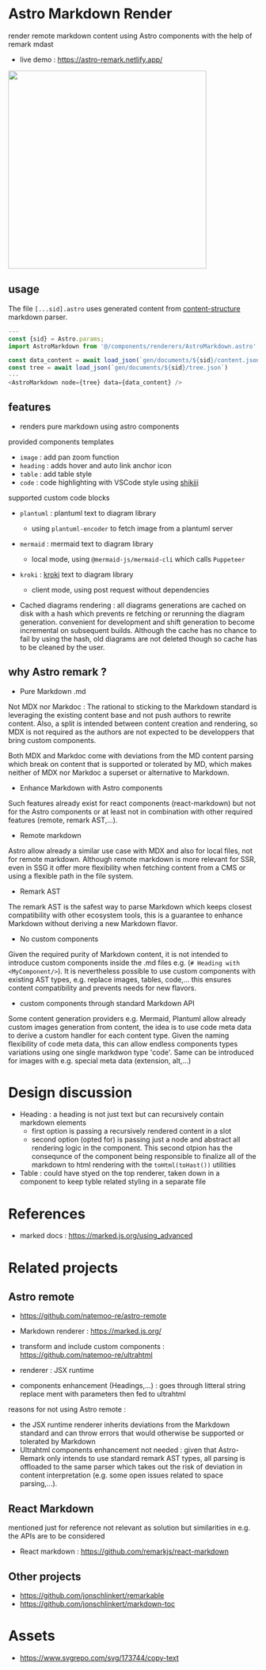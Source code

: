 # Astro Markdown Render
render remote markdown content using Astro components with the help of remark mdast

* live demo : https://astro-remark.netlify.app/

<img src="https://github.com/MicroWebStacks/astro-markdown-render/assets/1510763/26ab8e27-20dd-4fb4-979a-a30e53817eb9" width="400"/>


## usage
The file `[...sid].astro` uses generated content from [content-structure](https://github.com/MicroWebStacks/content-structure) markdown parser.

```js
---
const {sid} = Astro.params;
import AstroMarkdown from '@/components/renderers/AstroMarkdown.astro'

const data_content = await load_json(`gen/documents/${sid}/content.json`)
const tree = await load_json(`gen/documents/${sid}/tree.json`)
---
<AstroMarkdown node={tree} data={data_content} />
```

## features
* renders pure markdown using astro components

provided components templates
* `image` : add pan zoom function
* `heading` : adds hover and auto link anchor icon
* `table` : add table style
* `code` : code highlighting with VSCode style using [shikiji](https://github.com/antfu/shikiji)

supported custom code blocks
* `plantuml` : plantuml text to diagram library
    * using `plantuml-encoder` to fetch image from a plantuml server
* `mermaid` : mermaid text to diagram library
    * local mode, using `@mermaid-js/mermaid-cli` which calls `Puppeteer`
* `kroki` : [kroki](https://kroki.io/) text to diagram library
    * client mode, using post request without dependencies

* Cached diagrams rendering : all diagrams generations are cached on disk with a hash which prevents re fetching or rerunning the diagram generation. convenient for development and shift generation to become incremental on subsequent builds. Although the cache has no chance to fail by using the hash, old diagrams are not deleted though so cache has to be cleaned by the user.

## why Astro remark ?

* Pure Markdown .md

 Not MDX nor Markdoc : The rational to sticking to the Markdown standard is leveraging the existing content base and not push authors to rewrite content. Also, a split is intended between content creation and rendering, so MDX is not required as the authors are not expected to be developpers that bring custom components.

 Both MDX and Markdoc come with deviations from the MD content parsing which break on content that is supported or tolerated by MD, which makes neither of MDX nor Markdoc a superset or alternative to Markdown.

* Enhance Markdown with Astro components

Such features already exist for react components (react-markdown) but not for the Astro components or at least not in combination with other required features (remote, remark AST,...).

* Remote markdown

Astro allow already a similar use case with MDX and also for local files, not for remote markdown. Although remote markdown is more relevant for SSR, even in SSG it offer more flexibility when fetching content from a CMS or using a flexible path in the file system.

* Remark AST

The remark AST is the safest way to parse Markdown which keeps closest compatibility with other ecosystem tools, this is a guarantee to enhance Markdown without deriving a new Markdown flavor.

* No custom components

Given the required purity of Markdown content, it is not intended to introduce custom components inside the .md files e.g. (`# Heading with <MyComponent/>`). It is nevertheless possible to use custom components with existing AST types, e.g. replace images, tables, code,... this ensures content compatibility and prevents needs for new flavors.

* custom components through standard Markdown API

Some content generation providers e.g. Mermaid, Plantuml allow already custom images generation from content, the idea is to use code meta data to derive a custom handler for each content type. Given the naming flexibility of code meta data, this can allow endless components types variations using one single markdwon type 'code'. Same can be introduced for images with e.g. special meta data (extension, alt,...)

# Design discussion
* Heading : a heading is not just text but can recursively contain markdown elements
    * first option is passing a recursively rendered content in a slot
    * second option (opted for) is passing just a node and abstract all rendering logic in the component. This second otpion has the consequnce of the component being responsible to finalize all of the markdown to html rendering with the `toHtml(toHast())` utilities
* Table : could have styed on the top renderer, taken down in a component to keep tyble related styling in a separate file

# References
* marked docs : https://marked.js.org/using_advanced

# Related projects
## Astro remote
* https://github.com/natemoo-re/astro-remote

* Markdown renderer : https://marked.js.org/
* transform and include custom components : https://github.com/natemoo-re/ultrahtml
* renderer : JSX runtime
* components enhancement (Headings,...) : goes through litteral string replace ment with parameters then fed to ultrahtml

reasons for not using Astro remote :
* the JSX runtime renderer inherits deviations from the Markdown standard and can throw errors that would otherwise be supported or tolerated by Markdown
* Ultrahtml components enhancement not needed : given that Astro-Remark only intends to use standard remark AST types, all parsing is offloaded to the same parser which takes out the risk of deviation in content interpretation (e.g. some open issues related to space parsing,...).


## React Markdown
mentioned just for reference not relevant as solution but similarities in e.g. the APIs are to be considered

* React markdown : https://github.com/remarkjs/react-markdown

## Other projects
* https://github.com/jonschlinkert/remarkable
* https://github.com/jonschlinkert/markdown-toc

# Assets
* https://www.svgrepo.com/svg/173744/copy-text

